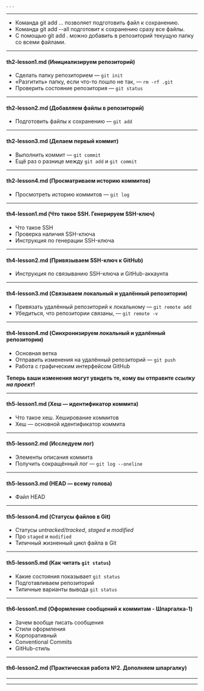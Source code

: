 . . . <br>   

---
- Команда git add <file-name>... позволяет подготовить файл к сохранению.  
- Команда git add --all подготовит к сохранению сразу все файлы.  
- С помощью git add . можно добавить в репозиторий текущую папку со всеми файлами.  

---
#### th2-lesson1.md  (Инициализируем репозиторий)  
- Сделать папку репозиторием — `git init`  
- «Разгитить» папку, если что-то пошло не так, — `rm -rf .git`  
- Проверить состояние репозитория — `git status`  
---
#### th2-lesson2.md (Добавляем файлы в репозиторий)  
- Подготовить файлы к сохранению — `git add`
---
#### th2-lesson3.md  (Делаем первый коммит)  
- Выполнить коммит — `git commit`  
- Ещё раз о разнице между `git add` и `git commit`  
---
#### th2-lesson4.md  (Просматриваем историю коммитов)  
- Просмотреть историю коммитов — `git log`  
---
#### th4-lesson1.md  (Что такое SSH. Генерируем SSH-ключ)  
- Что такое SSH  
- Проверка наличия SSH-ключа  
- Инструкция по генерации SSH-ключа   
---
#### th4-lesson2.md  (Привязываем SSH-ключ к GitHub)  
- Инструкция по связыванию SSH-ключа и GitHub-аккаунта  
---
#### th4-lesson3.md  (Связываем локальный и удалённый репозитории)  
- Привязать удалённый репозиторий к локальному — `git remote add`  
- Убедиться, что репозитории связаны, — `git remote -v`   
---
#### th4-lesson4.md  (Синхронизируем локальный и удалённый репозитории)  
- Основная ветка  
- Отправить изменения на удалённый репозиторий — `git push`  
- Работа с графическим интерфейсом GitHub  

__Теперь ваши изменения могут увидеть те, кому вы отправите *ссылку на проект*!__ 

----
#### th5-lesson1.md  (Хеш — идентификатор коммита)  
- Что такое хеш. Хеширование коммитов  
- Хеш — основной идентификатор коммита  
---
#### th5-lesson2.md  (Исследуем лог)  
- Элементы описания коммита  
- Получить сокращённый лог — `git log --oneline`  
---
#### th5-lesson3.md  (HEAD — всему голова)  
- Файл HEAD  
---
#### th5-lesson4.md   (Статусы файлов в Git)  
- Статусы *untracked*/*tracked*, *staged* и *modified*  
- Про `staged` и `modified`  
- Типичный жизненный цикл файла в Git  
---
#### th5-lesson5.md   (Как читать `git status`)  
- Какие состояния показывает `git status`  
- Подготавливаем репозиторий  
- Типичные варианты вывода `git status`   
---
#### th6-lesson1.md  (Оформление сообщений к коммитам - Шпаргалка-1)  
- Зачем вообще писать сообщения  
- Стили оформления  
- Корпоративный  
- Conventional Commits  
- GitHub-стиль  
---
#### th6-lesson2.md  (Практическая работа №2. Дополняем шпаргалку)  

---
---
